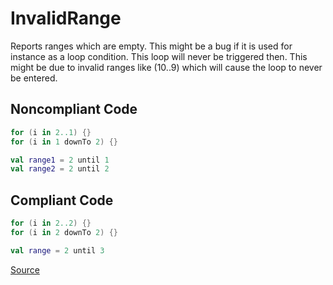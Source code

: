 # InvalidRange

Reports ranges which are empty.
This might be a bug if it is used for instance as a loop condition. This loop will never be triggered then.
This might be due to invalid ranges like (10..9) which will cause the loop to never be entered.

## Noncompliant Code

```kotlin
for (i in 2..1) {}
for (i in 1 downTo 2) {}

val range1 = 2 until 1
val range2 = 2 until 2
```
## Compliant Code

```kotlin
for (i in 2..2) {}
for (i in 2 downTo 2) {}

val range = 2 until 3
```

[Source](https://detekt.github.io/detekt/potential-bugs.html#invalidrange)
